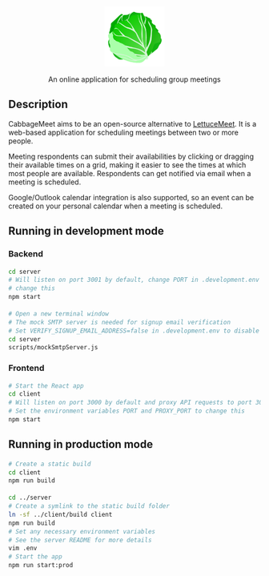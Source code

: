 <p align="center">
  <img src="./client/public/logo192.png" width="120" alt="CabbageMeet logo" />
</p>

<p align="center">An online application for scheduling group meetings</p>

## Description
CabbageMeet aims to be an open-source alternative to [LettuceMeet](https://lettucemeet.com). It is a web-based application for scheduling meetings between two or more people.

Meeting respondents can submit their availabilities by clicking or dragging
their available times on a grid, making it easier to see the times at which
most people are available. Respondents can get notified via email when
a meeting is scheduled.

Google/Outlook calendar integration is also supported, so an event can be
created on your personal calendar when a meeting is scheduled.

## Running in development mode
### Backend
```bash
cd server
# Will listen on port 3001 by default, change PORT in .development.env to
# change this
npm start

# Open a new terminal window
# The mock SMTP server is needed for signup email verification
# Set VERIFY_SIGNUP_EMAIL_ADDRESS=false in .development.env to disable it
cd server
scripts/mockSmtpServer.js
```

### Frontend
```bash
# Start the React app
cd client
# Will listen on port 3000 by default and proxy API requests to port 3001
# Set the environment variables PORT and PROXY_PORT to change this
npm start
```

## Running in production mode
```bash
# Create a static build
cd client
npm run build

cd ../server
# Create a symlink to the static build folder
ln -sf ../client/build client
npm run build
# Set any necessary environment variables
# See the server README for more details
vim .env
# Start the app
npm run start:prod
```
